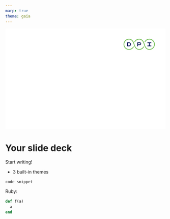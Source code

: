 ```yaml
---
marp: true
theme: gaia
---
```

![bg](DPI_bg_wh_zoom.jpg)


# Your slide deck

Start writing!
- 3 built-in themes

```
code snippet
```
Ruby:
```ruby
def f(a)
  a
end
```